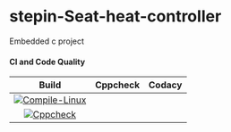 # stepin-Seat-heat-controller
Embedded c project
#### CI and Code Quality
|Build|Cppcheck|Codacy|
|:--:|:--:|:--:|
 |[![Compile-Linux](https://github.com/GoutamiJadhav/stepin-Seat-heat-controller/actions/workflows/Compile.yml/badge.svg)](https://github.com/GoutamiJadhav/stepin-Seat-heat-controller/actions/workflows/Compile.yml)|
 |[![Cppcheck](https://github.com/GoutamiJadhav/stepin-Seat-heat-controller/actions/workflows/Code_quality.yml/badge.svg)](https://github.com/GoutamiJadhav/stepin-Seat-heat-controller/actions/workflows/Code_quality.yml)|
